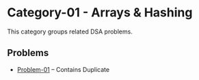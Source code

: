 # Category-01 - Arrays & Hashing

This category groups related DSA problems.

## Problems
- [Problem-01](./problem-01/readme.md) – Contains Duplicate
